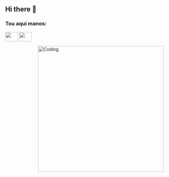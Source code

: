 ## Hi there 👋

<h3 align="left">Tou aqui manos:</h3>
<p align="left">
<a href="your link" target="blank"><img align="center" src="[https://cdn.jsdelivr.net/npm/simple-icons@3.0.1/icons/twitter.svg](https://x.com/RagingEagle_)" alt="" height="30" width="40" /></a>
<a href="your link" target="blank"><img align="center" src="[https://cdn.jsdelivr.net/npm/simple-icons@3.0.1/icons/instagram.svg](https://www.instagram.com/carlosmsoares1904/)" alt="" height="30" width="40" /></a>
</p>

<img align="right" alt="Coding" width="400" src="https://media3.giphy.com/media/v1.Y2lkPTc5MGI3NjExdGkwYjVpY2RtYzZyeXVwMTNmc3k4NzM1NW85Z2kxc3Q2dXlqOG90MCZlcD12MV9pbnRlcm5hbF9naWZfYnlfaWQmY3Q9Zw/5hBKE9dqWDXI6ofByg/giphy.gif">
